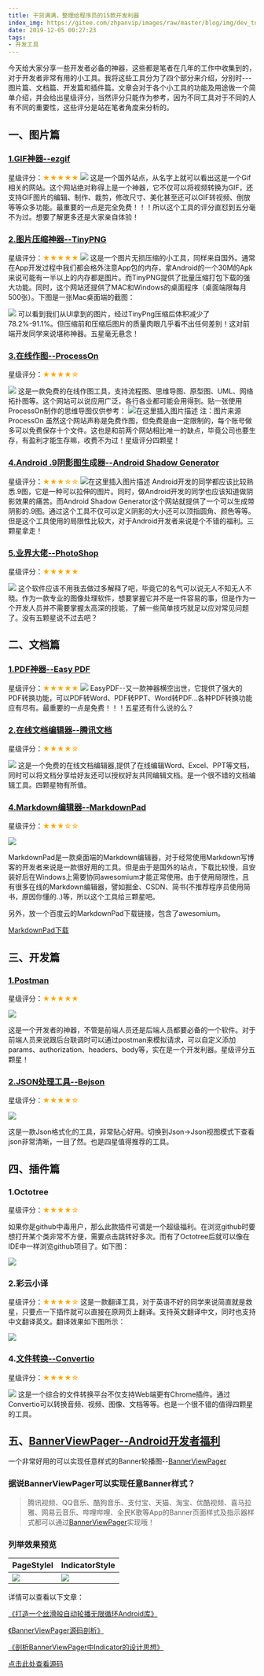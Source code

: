 ```yaml
---
title: 干货满满，整理给程序员的15款开发利器
index_img: https://gitee.com/zhpanvip/images/raw/master/blog/img/dev_tools.jpg
date: 2019-12-05 00:27:23
tags: 
- 开发工具
---
```



今天给大家分享一些开发者必备的神器，这些都是笔者在几年的工作中收集到的，对于开发者非常有用的小工具。我将这些工具分为了四个部分来介绍，分别时---图片篇、文档篇、开发篇和插件篇。文章会对于各个小工具的功能及用途做一个简单介绍，并会给出星级评分，当然评分只能作为参考，因为不同工具对于不同的人有不同的重要性，这些评分是站在笔者角度来分析的。

## 一、图片篇
### [1.GIF神器--ezgif](https://ezgif.com/video-to-gif)
星级评分：<font color=orange >★★★★★</font>
![](https://imgconvert.csdnimg.cn/aHR0cHM6Ly91c2VyLWdvbGQtY2RuLnhpdHUuaW8vMjAxOS8xMi80LzE2ZWQxNGQxMzcxNzQ1NTE?x-oss-process=image/format,png)
这是一个国外站点，从名字上就可以看出这是一个Gif相关的网站。这个网站绝对称得上是一个神器，它不仅可以将视频转换为GIF，还支持GIF图片的编辑、制作、裁剪，修改尺寸、美化甚至还可以GIF转视频、倒放等等众多功能。最重要的一点是完全免费！！！所以这个工具的评分直怼到五分毫不为过。想要了解更多还是大家亲自体验！

### [2.图片压缩神器--TinyPNG](https://tinypng.com/)
星级评分：<font color=orange >★★★★★</font>
![](https://imgconvert.csdnimg.cn/aHR0cHM6Ly91c2VyLWdvbGQtY2RuLnhpdHUuaW8vMjAxOS8xMi80LzE2ZWQxNGRhYTY0YTFlNTU?x-oss-process=image/format,png)
这是一个图片无损压缩的小工具，同样来自国外。通常在App开发过程中我们都会格外注意App包的内存，拿Android的一个30M的Apk来说可能有一半以上的内存都是图片。而TinyPNG提供了批量压缩打包下载的强大功能。同时，这个网站还提供了MAC和Windows的桌面程序（桌面端限每月500张）。下图是一张Mac桌面端的截图：

![](https://imgconvert.csdnimg.cn/aHR0cHM6Ly91c2VyLWdvbGQtY2RuLnhpdHUuaW8vMjAxOS8xMi80LzE2ZWQxNGUwZjU2MjNkZmI?x-oss-process=image/format,png)
可以看到我们从UI拿到的图片，经过TinyPng压缩后体积减少了78.2%-91.1%。但压缩前和压缩后图片的质量肉眼几乎看不出任何差别！这对前端开发同学来说堪称神器。五星毫无悬念！

### [3.在线作图--ProcessOn](https://www.processon.com/;jsessionid=64008D63D312671F43AE9D007BB51386.jvm1)
星级评分：<font color=orange >★★★★☆</font>

![](https://imgconvert.csdnimg.cn/aHR0cHM6Ly91c2VyLWdvbGQtY2RuLnhpdHUuaW8vMjAxOS8xMi80LzE2ZWQxNGU1YmYwMTEyMTk?x-oss-process=image/format,png)
这是一款免费的在线作图工具，支持流程图、思维导图、原型图、UML、网络拓扑图等。这个网站可以说应用广泛，各行各业都可能会用得到。贴一张使用ProcessOn制作的思维导图仅供参考：
![在这里插入图片描述](https://imgconvert.csdnimg.cn/aHR0cHM6Ly91c2VyLWdvbGQtY2RuLnhpdHUuaW8vMjAxOS8xMi80LzE2ZWQxNGI5YmQ3MWI4MjU?x-oss-process=image/format,png)
注：图片来源ProcessOn
虽然这个网站声称是免费作图，但免费是由一定限制的，每个账号做多可以免费保存十个文件。这也是和前两个网站相比唯一的缺点，毕竟公司也要生存，有盈利才能生存嘛，收费不为过！星级评分四颗星！

### [4.Android .9阴影图生成器--Android Shadow Generator](https://inloop.github.io/shadow4android/)
星级评分：<font color=orange >★★★☆☆</font>
![在这里插入图片描述](https://imgconvert.csdnimg.cn/aHR0cHM6Ly91c2VyLWdvbGQtY2RuLnhpdHUuaW8vMjAxOS8xMi80LzE2ZWQxNGI5YmZmZmY3MjU?x-oss-process=image/format,png)
Android开发的同学都应该比较熟悉.9图，它是一种可以拉伸的图片。同时，做Android开发的同学也应该知道做阴影效果的痛苦。而Android Shadow Generator这个网站就提供了一个可以生成带阴影的.9图。通过这个工具不仅可以定义阴影的大小还可以顶指圆角、颜色等等。但是这个工具使用的局限性比较大，对于Android开发者来说是个不错的福利。三颗星拿走！

### [5.业界大佬--PhotoShop](https://www.adobe.com/cn/products/photoshop/free-trial-download.html)
星级评分：<font color=orange >★★★★★</font>

![](https://imgconvert.csdnimg.cn/aHR0cHM6Ly91c2VyLWdvbGQtY2RuLnhpdHUuaW8vMjAxOS8xMi80LzE2ZWQxNGU5M2JkNjNlYTg?x-oss-process=image/format,png)
这个软件应该不用我去做过多解释了吧，毕竟它的名气可以说无人不知无人不晓。作为一款专业的图像处理软件，想要掌握它并不是一件容易的事，但是作为一个开发人员并不需要掌握太高深的技能，了解一些简单技巧就足以应对常见问题了。没有五颗星说不过去吧？

## 二、文档篇
### [1.PDF神器--Easy PDF](https://easypdf.com/cn)
星级评分：<font color=orange >★★★★★</font>
![](https://imgconvert.csdnimg.cn/aHR0cHM6Ly91c2VyLWdvbGQtY2RuLnhpdHUuaW8vMjAxOS8xMi80LzE2ZWQxNGVkYWMwZTVmZGU?x-oss-process=image/format,png)
EasyPDF--又一款神器横空出世，它提供了强大的PDF转换功能，可以PDF转Word、PDF转PPT、Word转PDF...各种PDF转换功能应有尽有。最重要的一点是免费！！！五星还有什么说的么？

### [2.在线文档编辑器--腾讯文档](https://docs.qq.com/desktop)
星级评分：<font color=orange >★★★★☆</font>

![](https://imgconvert.csdnimg.cn/aHR0cHM6Ly91c2VyLWdvbGQtY2RuLnhpdHUuaW8vMjAxOS8xMi80LzE2ZWQxNTQ5YWI0NTZkM2E?x-oss-process=image/format,png)
这是一个免费的在线文档编辑器,提供了在线编辑Word、Excel、PPT等文档，同时可以将文档分享给好友还可以授权好友共同编辑文档。是一个很不错的文档编辑工具。四颗星物有所值。

### [4.Markdown编辑器--MarkdownPad](http://markdownpad.com/)
星级评分：<font color=orange >★★★☆☆</font>

![](https://imgconvert.csdnimg.cn/aHR0cHM6Ly91c2VyLWdvbGQtY2RuLnhpdHUuaW8vMjAxOS8xMi80LzE2ZWQxNjFiNjM5MWUzNDU?x-oss-process=image/format,png)

MarkdownPad是一款桌面端的Markdown编辑器，对于经常使用Markdown写博客的开发者来说是一款很好用的工具。但是由于是国外的站点，下载比较慢，且安装好后在Windows上需要协同awesomium才能正常使用。由于使用局限性，且有很多在线的Markdown编辑器，譬如掘金、CSDN、简书(不推荐程序员使用简书，原因你懂的..)等，所以这个工具给三颗星吧。

另外，放一个百度云的MarkdownPad下载链接，包含了awesomium。

[MarkdownPad下载](https://pan.baidu.com/s/1fZm_d6ZfXesnx4_wnuMm6g)


## 三、开发篇

### [1.Postman](https://www.getpostman.com/)
星级评分：<font color=orange >★★★★★</font>

![](https://imgconvert.csdnimg.cn/aHR0cHM6Ly91c2VyLWdvbGQtY2RuLnhpdHUuaW8vMjAxOS8xMi80LzE2ZWQxNzQ5NzQzYTU1ZGY?x-oss-process=image/format,png)

这是一个开发者的神器，不管是前端人员还是后端人员都要必备的一个软件。对于前端人员来说跟后台联调时可以通过postman来模拟请求，可以自定义添加params、authorization、headers、body等，实在是一个开发利器。星级评分五颗星！

### [2.JSON处理工具--Bejson](https://www.bejson.com/)
星级评分：<font color=orange >★★★★☆</font>

![](https://imgconvert.csdnimg.cn/aHR0cHM6Ly91c2VyLWdvbGQtY2RuLnhpdHUuaW8vMjAxOS8xMi80LzE2ZWQxNzRkMmI4OTJkMDg?x-oss-process=image/format,png)

这是一款Json格式化的工具，非常贴心好用。切换到Json->Json视图模式下查看json非常清晰，一目了然。也是四星值得推荐的工具。

## 四、插件篇
### 1.Octotree
星级评分：<font color=orange >★★★★☆</font>

如果你是github中毒用户，那么此款插件可谓是一个超级福利。在浏览github时要想打开某个类非常不方便，需要点击跳转好多次。而有了Octotree后就可以像在IDE中一样浏览github项目了。如下图：

![](https://imgconvert.csdnimg.cn/aHR0cHM6Ly91c2VyLWdvbGQtY2RuLnhpdHUuaW8vMjAxOS8xMi80LzE2ZWQxN2NlOTc0YzA5NGY?x-oss-process=image/format,png)
### 2.彩云小译
星级评分：<font color=orange >★★★★☆</font>
这是一款翻译工具，对于英语不好的同学来说简直就是救星，只要点一下插件就可以直接在原网页上翻译。支持英文翻译中文，同时也支持中文翻译英文。翻译效果如下图所示：

![](https://imgconvert.csdnimg.cn/aHR0cHM6Ly91c2VyLWdvbGQtY2RuLnhpdHUuaW8vMjAxOS8xMi80LzE2ZWQxODQzNzI0ZDdiMDA?x-oss-process=image/format,png)

### 4.[文件转换--Convertio](https://convertio.co/zh/)
星级评分：<font color=orange >★★★★☆</font>

![](https://imgconvert.csdnimg.cn/aHR0cHM6Ly91c2VyLWdvbGQtY2RuLnhpdHUuaW8vMjAxOS8xMi80LzE2ZWQxODdhMzhhOTBiZWM?x-oss-process=image/format,png)
这是一个综合的文件转换平台不仅支持Web端更有Chrome插件。通过Convertio可以转换音频、视频、图像、文档等等。也是一个很不错的值得四颗星的工具。


## 五、[BannerViewPager--Android开发者福利](https://github.com/zhpanvip/BannerViewPager)

一个非常好用的可以实现任意样式的Banner轮播图--[BannerViewPager](https://github.com/zhpanvip/BannerViewPager)

### 据说BannerViewPager可以实现任意Banner样式？

> 腾讯视频、QQ音乐、酷狗音乐、支付宝、天猫、淘宝、优酷视频、喜马拉雅、网易云音乐、哔哩哔哩、全民K歌等App的Banner页面样式及指示器样式都可以通过[BannerViewPager](https://github.com/zhpanvip/BannerViewPager)实现哦！

### 列举效果预览
| PageStylel | IndicatorStyle |
|--|--|
| ![](https://imgconvert.csdnimg.cn/aHR0cHM6Ly91c2VyLWdvbGQtY2RuLnhpdHUuaW8vMjAxOS8xMi80LzE2ZWQxOWEyMzkxNmY2ZTY?x-oss-process=image/format,png) |![](https://imgconvert.csdnimg.cn/aHR0cHM6Ly91c2VyLWdvbGQtY2RuLnhpdHUuaW8vMjAxOS8xMi80LzE2ZWQxOWQ0YTMzZWJhZmM?x-oss-process=image/format,png)|

详情可以查看以下文章：

[《打造一个丝滑般自动轮播无限循环Android库》](https://juejin.im/post/5d6bce24f265da03db0790d1)

[《BannerViewPager源码剖析》](https://juejin.im/post/5d74d3faf265da03b5747015)

[《剖析BannerViewPager中Indicator的设计思想》](https://juejin.im/post/5dda0b6d518825731f569a8c)



[点击此处查看源码](https://github.com/zhpanvip/BannerViewPager)

